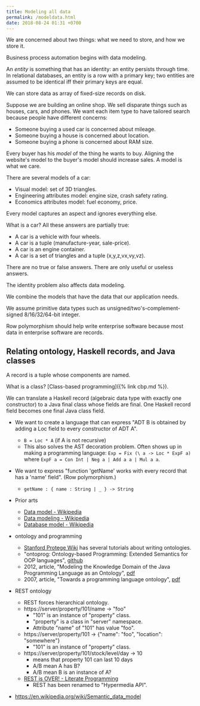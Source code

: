 ```yaml
---
title: Modeling all data
permalink: /modeldata.html
date: 2018-08-24 01:31 +0700
---
```


We are concerned about two things: what we need to store, and how we store it.

Business process automation begins with data modeling.

An *entity* is something that has an identity:
an entity persists through time.
In relational databases, an entity is a row with a primary key;
two entities are assumed to be identical iff their primary keys are equal.

We can store data as array of fixed-size records on disk.

Suppose we are building an online shop.
We sell disparate things such as houses, cars, and phones.
We want each item type to have tailored search
because people have different concerns:

- Someone buying a used car is concerned about mileage.
- Someone buying a house is concerned about location.
- Someone buying a phone is concerned about RAM size.

Every buyer has his *model* of the thing he wants to buy.
Aligning the website's model to the buyer's model should increase sales.
A model is what we care.

There are several models of a car:

- Visual model: set of 3D triangles.
- Engineering attributes model: engine size, crash safety rating.
- Economics attributes model: fuel economy, price.

Every model captures an aspect and ignores everything else.

What is a car? All these answers are partially true:

- A car is a vehicle with four wheels.
- A car is a tuple (manufacture-year, sale-price).
- A car is an engine container.
- A car is a set of triangles and a tuple (x,y,z,vx,vy,vz).

There are no true or false answers.
There are only useful or useless answers.

The identity problem also affects data modeling.

We combine the models that have the data that our application needs.

We assume primitive data types such as unsigned/two's-complement-signed 8/16/32/64-bit integer.

Row polymorphism should help write enterprise software because most data in enterprise software are records.

## Relating ontology, Haskell records, and Java classes

A record is a tuple whose components are named.

What is a class? [Class-based programming]({% link cbp.md %}).

We can translate a Haskell record (algebraic data type with exactly one constructor) to a Java final class whose fields are final.
One Haskell record field becomes one final Java class field.

- We want to create a language that can express "ADT B is obtained by adding a Loc field to every constructor of ADT A".
    - `B = Loc * A` (if A is not recursive)
    - This also solves the AST decoration problem.
    Often shows up in making a programming language:
    `Exp = Fix (\ a -> Loc * ExpF a)` where `ExpF a = Con Int | Neg a | Add a a | Mul a a`.
- We want to express "function 'getName' works with every record that has a 'name' field".
(Row polymorphism.)
    - `getName : { name : String | _ } -> String`
- Prior arts
    - [Data model - Wikipedia](https://en.wikipedia.org/wiki/Data_model)
    - [Data modeling - Wikipedia](https://en.wikipedia.org/wiki/Data_modeling)
    - [Database model - Wikipedia](https://en.wikipedia.org/wiki/Database_model)

- ontology and programming
    - [Stanford Protege Wiki](https://protegewiki.stanford.edu/wiki/Main_Page) has several tutorials about writing ontologies.
    - "ontoprog: Ontology-based Programming: Extended Semantics for OOP languages", [github](https://github.com/andreasBihlmaier/ontoprog)
    - 2012, article, "Modeling the Knowledge Domain of the Java Programming Language as an Ontology", [pdf](http://eeyem.eap.gr/wp-content/uploads/2017/06/11_ICWL2012.pdf)
    - 2007, article, "Towards a programming language ontology", [pdf](http://citeseerx.ist.psu.edu/viewdoc/download?doi=10.1.1.82.194&rep=rep1&type=pdf)
- REST ontology
    - REST forces hierarchical ontology.
    - https://server/property/101/name -> "foo"
        - "101" is an instance of "property" class.
        - "property" is a class in "server" namespace.
        - Attribute "name" of "101" has value "foo".
    - https://server/property/101 -> {"name": "foo", "location": "somewhere"}
        - "101" is an instance of "property" class.
    - https://server/property/101/stock/level/day -> 10
        - means that property 101 can last 10 days
        - A/B mean A has B?
        - A/B mean B is an instance of A?
    - [REST is OVER! - Literate Programming](http://blog.steveklabnik.com/posts/2012-02-23-rest-is-over)
        - REST has been renamed to "Hypermedia API".
- https://en.wikipedia.org/wiki/Semantic_data_model
